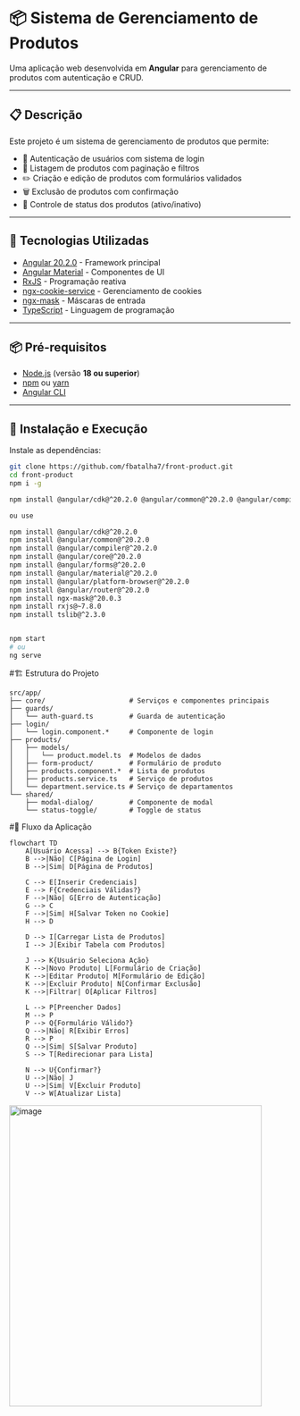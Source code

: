 # 📦 Sistema de Gerenciamento de Produtos

Uma aplicação web desenvolvida em **Angular** para gerenciamento de produtos com autenticação e CRUD.

---

## 📋 Descrição

Este projeto é um sistema de gerenciamento de produtos que permite:

- 🔐 Autenticação de usuários com sistema de login  
- 📑 Listagem de produtos com paginação e filtros  
- ✏️ Criação e edição de produtos com formulários validados  
- 🗑️ Exclusão de produtos com confirmação  
- 🔄 Controle de status dos produtos (ativo/inativo)  

---

## 🚀 Tecnologias Utilizadas

- [Angular 20.2.0](https://angular.io/) - Framework principal  
- [Angular Material](https://material.angular.io/) - Componentes de UI  
- [RxJS](https://rxjs.dev/) - Programação reativa  
- [ngx-cookie-service](https://www.npmjs.com/package/ngx-cookie-service) - Gerenciamento de cookies  
- [ngx-mask](https://www.npmjs.com/package/ngx-mask) - Máscaras de entrada  
- [TypeScript](https://www.typescriptlang.org/) - Linguagem de programação  

---

## 📦 Pré-requisitos

- [Node.js](https://nodejs.org/) (versão **18 ou superior**)  
- [npm](https://www.npmjs.com/) ou [yarn](https://yarnpkg.com/)  
- [Angular CLI](https://angular.io/cli)  

---

## 🔧 Instalação e Execução

Instale as dependências:

```bash
git clone https://github.com/fbatalha7/front-product.git
cd front-product
npm i -g

npm install @angular/cdk@^20.2.0 @angular/common@^20.2.0 @angular/compiler@^20.2.0 @angular/core@^20.2.0 @angular/forms@^20.2.0 @angular/material@^20.2.0 @angular/platform-browser@^20.2.0 @angular/router@^20.2.0 ngx-mask@^20.0.3 rxjs@~7.8.0 tslib@^2.3.0 --save

ou use

npm install @angular/cdk@^20.2.0
npm install @angular/common@^20.2.0
npm install @angular/compiler@^20.2.0
npm install @angular/core@^20.2.0
npm install @angular/forms@^20.2.0
npm install @angular/material@^20.2.0
npm install @angular/platform-browser@^20.2.0
npm install @angular/router@^20.2.0
npm install ngx-mask@^20.0.3
npm install rxjs@~7.8.0
npm install tslib@^2.3.0


npm start
# ou
ng serve

```

#🏗️ Estrutura do Projeto

```
src/app/
├── core/                     # Serviços e componentes principais
├── guards/
│   └── auth-guard.ts         # Guarda de autenticação
├── login/
│   └── login.component.*     # Componente de login
├── products/
│   ├── models/
│   │   └── product.model.ts  # Modelos de dados
│   ├── form-product/         # Formulário de produto
│   ├── products.component.*  # Lista de produtos
│   ├── products.service.ts   # Serviço de produtos
│   └── department.service.ts # Serviço de departamentos
└── shared/
    ├── modal-dialog/         # Componente de modal
    └── status-toggle/        # Toggle de status

```

#🔄 Fluxo da Aplicação
```
flowchart TD
    A[Usuário Acessa] --> B{Token Existe?}
    B -->|Não| C[Página de Login]
    B -->|Sim| D[Página de Produtos]
    
    C --> E[Inserir Credenciais]
    E --> F{Credenciais Válidas?}
    F -->|Não| G[Erro de Autenticação]
    G --> C
    F -->|Sim| H[Salvar Token no Cookie]
    H --> D
    
    D --> I[Carregar Lista de Produtos]
    I --> J[Exibir Tabela com Produtos]
    
    J --> K{Usuário Seleciona Ação}
    K -->|Novo Produto| L[Formulário de Criação]
    K -->|Editar Produto| M[Formulário de Edição]
    K -->|Excluir Produto| N[Confirmar Exclusão]
    K -->|Filtrar| O[Aplicar Filtros]
    
    L --> P[Preencher Dados]
    M --> P
    P --> Q{Formulário Válido?}
    Q -->|Não| R[Exibir Erros]
    R --> P
    Q -->|Sim| S[Salvar Produto]
    S --> T[Redirecionar para Lista]
    
    N --> U{Confirmar?}
    U -->|Não| J
    U -->|Sim| V[Excluir Produto]
    V --> W[Atualizar Lista]
```
<img width="452" height="539" alt="image" src="https://github.com/user-attachments/assets/3b824c23-cc11-494e-ae09-9214f4771727" />
